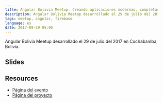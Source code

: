 ```yaml
---
title: Angular Bolivia Meetup: Creando aplicaciones modernas, completas. Angular + Firebase
description: Angular Bolivia Meetup desarrollado el 29 de julio del 2017 en Cochabamba, Bolivia.
tags: meetup, angular, firebase
language: es
date: 2017-09-29 08:00
---
```


Angular Bolivia Meetup desarrollado el 29 de julio del 2017 en Cochabamba, Bolivia.

## Slides

<script async class="speakerdeck-embed" data-id="9b4b66335b724c2382af1542b017dd59" data-ratio="1.77777777777778" src="//speakerdeck.com/assets/embed.js"></script>

## Resources

* [Página del evento](https://www.meetup.com/Angular-Bolivia/events/241204092/)
* [Página del proyecto](/projects/angular/alvareztech-website/)
